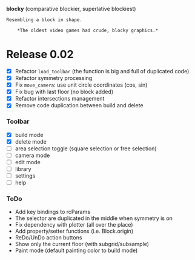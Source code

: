 **blocky** (comparative blockier, superlative blockiest)

    Resembling a block in shape.

        *The oldest video games had crude, blocky graphics.*

# Release 0.02

- [x] Refactor `load_toolbar` (the function is big and full of duplicated code)
- [x] Refactor symmetry processing
- [x] Fix `move_camera`: use unit circle coordinates (cos, sin)
- [x] Fix bug with last floor (no block added)
- [x] Refactor intersections management
- [x] Remove code duplication between build and delete

### Toolbar

- [x] build mode
- [x] delete mode
- [ ] area selection toggle (square selection or free selection)
- [ ] camera mode
- [ ] edit mode
- [ ] library
- [ ] settings
- [ ] help

### ToDo

- Add key bindings to rcParams
- The selector are duplicated in the middle when symmetry is on
- Fix dependency with plotter (all over the place)
- Add property/setter functions (i.e. Block.origin)
- ReDo/UnDo action buttons
- Show only the current floor (with subgrid/subsample)
- Paint mode (default painting color to build mode)
